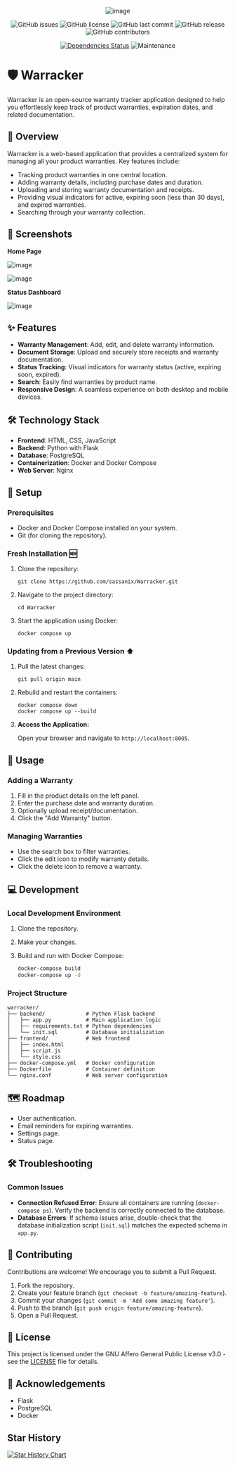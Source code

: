 <div align="center">
    
![image](https://github.com/user-attachments/assets/b65106d3-2c3c-4f6c-a4b7-4ec6e010e5b8)

</div>

<div align="center">
    
<!-- ![GitHub forks](https://img.shields.io/github/forks/sassanix/Warracker?style=social) -->
![GitHub issues](https://img.shields.io/github/issues/sassanix/Warracker)
![GitHub license](https://img.shields.io/github/license/sassanix/Warracker)
![GitHub last commit](https://img.shields.io/github/last-commit/sassanix/Warracker)
![GitHub release](https://img.shields.io/github/v/release/sassanix/Warracker)
![GitHub contributors](https://img.shields.io/github/contributors/sassanix/Warracker)
<!-- ![Downloads](https://img.shields.io/github/downloads/sassanix/Warracker/total) -->
[![Dependencies Status](https://img.shields.io/badge/dependencies-up%20to%20date-brightgreen.svg)](https://github.com/denser-org/denser-retriever/pulls?utf8=%E2%9C%93&q=is%3Apr%20author%3Aapp%2Fdependabot)
![Maintenance](https://img.shields.io/badge/Maintained-Actively-green)
    
</div>

# 🛡️ Warracker

Warracker is an open-source warranty tracker application designed to help you effortlessly keep track of product warranties, expiration dates, and related documentation.

## 🌟 Overview

Warracker is a web-based application that provides a centralized system for managing all your product warranties. Key features include:

*   Tracking product warranties in one central location.
*   Adding warranty details, including purchase dates and duration.
*   Uploading and storing warranty documentation and receipts.
*   Providing visual indicators for active, expiring soon (less than 30 days), and expired warranties.
*   Searching through your warranty collection.

## 📸 Screenshots

**Home Page**

![image](https://github.com/user-attachments/assets/883908de-df49-438d-8587-eaecb445421c)

![image](https://github.com/user-attachments/assets/f502d46d-fa81-4fb0-92d9-3a100ebbc1a4)

**Status Dashboard**  

![image](https://github.com/user-attachments/assets/b3ed5b18-b668-4dc6-bba7-f3dfbde631e7)


## ✨ Features

*   **Warranty Management**: Add, edit, and delete warranty information.
*   **Document Storage**: Upload and securely store receipts and warranty documentation.
*   **Status Tracking**: Visual indicators for warranty status (active, expiring soon, expired).
*   **Search**: Easily find warranties by product name.
*   **Responsive Design**: A seamless experience on both desktop and mobile devices.

## 🛠️ Technology Stack

*   **Frontend**: HTML, CSS, JavaScript
*   **Backend**: Python with Flask
*   **Database**: PostgreSQL
*   **Containerization**: Docker and Docker Compose
*   **Web Server**: Nginx

## 🚀 Setup

### Prerequisites

*   Docker and Docker Compose installed on your system.
*   Git (for cloning the repository).

### Fresh Installation 🆕
1. Clone the repository:
   ```
   git clone https://github.com/sassanix/Warracker.git
   ```
2. Navigate to the project directory:
   ```
   cd Warracker
   ```
3. Start the application using Docker:
   ```
   docker compose up
   ```

### Updating from a Previous Version ⬆️
1. Pull the latest changes:
   ```
   git pull origin main
   ```
2. Rebuild and restart the containers:
   ```
   docker compose down
   docker compose up --build
   ```
3.  **Access the Application:**

    Open your browser and navigate to `http://localhost:8005`.

## 📝 Usage

### Adding a Warranty

1.  Fill in the product details on the left panel.
2.  Enter the purchase date and warranty duration.
3.  Optionally upload receipt/documentation.
4.  Click the "Add Warranty" button.

### Managing Warranties

*   Use the search box to filter warranties.
*   Click the edit icon to modify warranty details.
*   Click the delete icon to remove a warranty.

## 💻 Development

### Local Development Environment

1.  Clone the repository.
2.  Make your changes.
3.  Build and run with Docker Compose:

    ```bash
    docker-compose build
    docker-compose up -d
    ```

### Project Structure

```
warracker/
├── backend/             # Python Flask backend
│   ├── app.py           # Main application logic
│   ├── requirements.txt # Python dependencies
│   └── init.sql         # Database initialization
├── frontend/            # Web frontend
│   ├── index.html
│   ├── script.js
│   └── style.css
├── docker-compose.yml   # Docker configuration
├── Dockerfile           # Container definition
└── nginx.conf           # Web server configuration
```

## 🗺️ Roadmap

*   User authentication.
*   Email reminders for expiring warranties.
*   Settings page.
*   Status page.

## 🛠️ Troubleshooting

### Common Issues

*   **Connection Refused Error**:  Ensure all containers are running (`docker-compose ps`). Verify the backend is correctly connected to the database.
*   **Database Errors**: If schema issues arise, double-check that the database initialization script (`init.sql`) matches the expected schema in `app.py`.

## 🤝 Contributing

Contributions are welcome! We encourage you to submit a Pull Request.

1.  Fork the repository.
2.  Create your feature branch (`git checkout -b feature/amazing-feature`).
3.  Commit your changes (`git commit -m 'Add some amazing feature'`).
4.  Push to the branch (`git push origin feature/amazing-feature`).
5.  Open a Pull Request.

## 📜 License

This project is licensed under the GNU Affero General Public License v3.0 - see the [LICENSE](LICENSE) file for details.

## 🙏 Acknowledgements

*   Flask
*   PostgreSQL
*   Docker

## Star History

<a href="https://star-history.com/#sassanix/Warracker&Date">
 <picture>
   <source media="(prefers-color-scheme: dark)" srcset="https://api.star-history.com/svg?repos=sassanix/Warracker&type=Date&theme=dark" />
   <source media="(prefers-color-scheme: light)" srcset="https://api.star-history.com/svg?repos=sassanix/Warracker&type=Date" />
   <img alt="Star History Chart" src="https://api.star-history.com/svg?repos=sassanix/Warracker&type=Date" />
 </picture>
</a>
